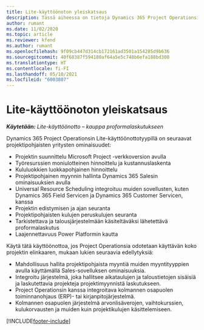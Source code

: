 ```yaml
---
title: Lite-käyttöönoton yleiskatsaus
description: Tässä aiheessa on tietoja Dynamics 365 Project Operationsin Lite-käyttöönotosta.
author: rumant
ms.date: 11/02/2020
ms.topic: article
ms.reviewer: kfend
ms.author: rumant
ms.openlocfilehash: 9f09cb447d314cb172161ad3501a154285d9b636
ms.sourcegitcommit: 40f68387f594180af64a5e5c748b6efa188bd300
ms.translationtype: HT
ms.contentlocale: fi-FI
ms.lasthandoff: 05/10/2021
ms.locfileid: "6003807"
---
```

# <a name="lite-deployment-overview"></a>Lite-käyttöönoton yleiskatsaus

_**Käytetään:** Lite-käyttöönotto – kauppa proformalaskutukseen_

Dynamics 365 Project Operationsin Lite-käyttöönottotyypillä on seuraavat projektipohjaisten yritysten ominaisuudet:

- Projektin suunnittelu Microsoft Project -verkkoversion avulla
- Työresurssien moniulotteinen hinnoittelu ja kustannuslaskenta
- Kululuokkien luokkapohjainen hinnoittelu
- Projektipohjainen myynnin hallinta Dynamics 365 Salesin ominaisuuksien avulla
- Universal Resource Scheduling integroituu muiden sovellusten, kuten Dynamics 365 Field Servicen ja Dynamics 365 Customer Servicen, kanssa
- Projektin edistymisen ja ajan seuranta
- Projektipohjaisten kulujen peruskulujen seuranta
- Tarkistettava ja talousjärjestelmään käsiteltäväksi lähetettävä proformalaskutus
- Laajennettavuus Power Platformin kautta

Käytä tätä käyttöönottoa, jos Project Operationsia odotetaan käyttävän koko projektin elinkaaren, mukaan lukien seuraavia edellytyksiä:

- Mahdollisuus hallita projektipohjaista myyntiä muiden myyntityyppien avulla käyttämällä Sales-sovelluksen ominaisuuksia.
- Integroitu järjestelmä, joka hallitsee aikataulujen ja taloustietojen sisäisiä ja laskutettavia projekteja projektimyynnistä laskutukseen.
- Project Operationsin kanssa integroitava kolmannen osapuolen toiminnanohjaus (ERP)- tai kirjanpitojärjestelmä.
- Kolmannen osapuolen järjestelmä arvonlisäverojen, vaihtokurssien, kulukorvausten ja muiden kuin projektikulujen käsittelemiseen.


[!INCLUDE[footer-include](../includes/footer-banner.md)]